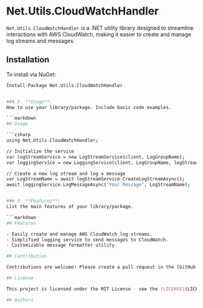 # Net.Utils.CloudWatchHandler
`Net.Utils.CloudWatchHandler` is a .NET utility library designed to streamline interactions with AWS CloudWatch, making it easier to create and manage log streams and messages.

## Installation

To install via NuGet:

```bash
Install-Package Net.Utils.CloudWatchHandler


### 3. **Usage**:
How to use your library/package. Include basic code examples.

```markdown
## Usage

```csharp
using Net.Utils.CloudWatchHandler;

// Initialize the service
var logStreamService = new LogStreamService(client, LogGroupName);
var loggingService = new LoggingService(client, LogGroupName, logStreamService);

// Create a new log stream and log a message
var LogStreamName = await logStreamService.CreateLogStreamAsync();
await loggingService.LogMessageAsync("Your Message", LogStreamName);


### 4. **Features**:
List the main features of your library/package.

```markdown
## Features

- Easily create and manage AWS CloudWatch log streams.
- Simplified logging service to send messages to CloudWatch.
- Customizable message formatter utility.

## Contribution

Contributions are welcome! Please create a pull request in the [GitHub repository](https://github.com/The-Poolz/Net.Utils.CloudWatchHandler/tree/master).

## License

This project is licensed under the MIT License - see the [LICENSE](LICENSE) file for details.

## Authors
